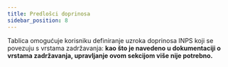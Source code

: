 ```yaml
---
title: Predlošci doprinosa
sidebar_position: 8
---
```


Tablica omogućuje korisniku definiranje uzroka doprinosa INPS koji se povezuju s vrstama zadržavanja: **kao što je navedeno u dokumentaciji o vrstama zadržavanja, upravljanje ovom sekcijom više nije potrebno.**